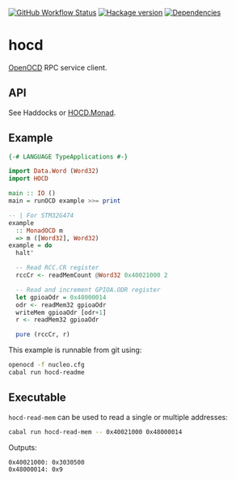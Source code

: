 [![GitHub Workflow Status](https://img.shields.io/github/actions/workflow/status/DistRap/hocd/ci.yaml?branch=main)](https://github.com/DistRap/hocd/actions/workflows/ci.yaml)
[![Hackage version](https://img.shields.io/hackage/v/hocd.svg?color=success)](https://hackage.haskell.org/package/hocd)
[![Dependencies](https://img.shields.io/hackage-deps/v/hocd?label=Dependencies)](https://packdeps.haskellers.com/feed?needle=hocd)

# hocd

[OpenOCD] RPC service client.

[OpenOCD]: https://openocd.org/

## API

See Haddocks or [HOCD.Monad].

[HOCD.Monad]: ./src/HOCD/Monad.hs

## Example

```haskell
{-# LANGUAGE TypeApplications #-}

import Data.Word (Word32)
import HOCD

main :: IO ()
main = runOCD example >>= print

-- | For STM32G474
example
  :: MonadOCD m
  => m ([Word32], Word32)
example = do
  halt'

  -- Read RCC.CR register
  rccCr <- readMemCount @Word32 0x40021000 2

  -- Read and increment GPIOA.ODR register
  let gpioaOdr = 0x48000014
  odr <- readMem32 gpioaOdr
  writeMem gpioaOdr [odr+1]
  r <- readMem32 gpioaOdr

  pure (rccCr, r)
```

This example is runnable from git using:

```sh
openocd -f nucleo.cfg
cabal run hocd-readme
```

## Executable

`hocd-read-mem` can be used to read a single or multiple
addresses:

```sh
cabal run hocd-read-mem -- 0x40021000 0x48000014
```

Outputs:

```
0x40021000: 0x3030500
0x48000014: 0x9
```
